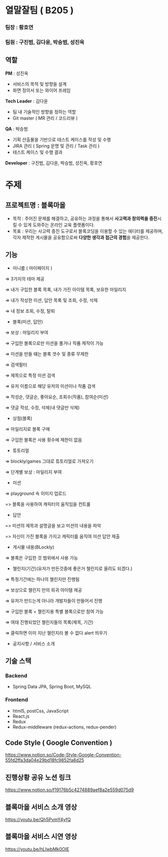 # 열말잘팀 ( B205 )

### 팀장 : 황호연

### 팀원 : 구진범, 김다윤, 박승범, 성진옥

## 역할

**PM** : 성진옥

- 서비스의 목적 및 방향을 설계
- 화면 정의서 또는 와이어 프레임

**Tech Leader** : 김다윤

- 팀 내 기술적인 방향을 정하는 역할
- Git master ( MR 관리 / 코드리뷰 )

**QA** : 박승범 

- 기획 산출물을 기반으로 테스트 케이스를 작성 및 수행
- JIRA 관리 ( Spring 운명 및 관리 / Task 관리 )
- 테스트 케이스 및 수행 결과

**Developer** : 구진범, 김다윤, 박승범, 성진옥, 황호연

# 주제

## 프로젝트명 : 블록마을

- 목적  : 주어진 문제를 해결하고, 공유하는 과정을 통해서 **사고력과 창의력을 증진**시킬 수 있게 도와주는 온라인 교육 플랫폼이다.
- 목표 :  우리는 사고력 증진 도구로서 블록코딩을 이용할 수 있는 에디터를 제공하며, 각자 제작한 게시물을 공유함으로써 **다양한 생각과 접근의 경험**을 제공한다.

## 기능

- 미니룸 ( 마이페이지 )

⇒ 3가지의 테마 제공

⇒ 내가 구입한 블록 목록, 내가 가진 아이템 목록, 보유한 마일리지

⇒ 내가 작성한 미션, 답안 목록 및 조회, 수정, 삭제

⇒ 내 정보 조회, 수정, 탈퇴

- 블록(미션, 답안)

⇒ 보상 : 마일리지 부여

⇒ 구입한 블록으로만 미션을 풀거나 작품 제작이 가능

⇒ 미션을 만들 떄는 블록 갯수 및 종류 무제한

⇒ 검색필터

⇒ 제목으로 특정 미션 검색

⇒ 유저 이름으로 해당 유저의 미션이나 작품 검색

⇒ 작성순, 댓글순, 좋아요순, 조회수(작품), 참여순(미션)

⇒ 댓글 작성, 수정, 삭제(내 댓글만 삭제)

- 상점(블록)

⇒ 마일리지로 블록 구매

⇒ 구입한 블록은 사용 횟수에 제한이 없음

- 튜토리얼

⇒ blockly/games 그대로 튜토리얼로 가져오기

⇒ 단계별 보상 : 마일리지 부여

- 미션

=> playground 속 이미지 업로드

=> 블록을 사용하여 캐릭터의 움직임을 컨트롤

- 답안

=> 미션의 제목과 설명글을 보고 미션의 내용을 파악

=> 자신이 가진 블록을 가지고 캐릭터를 움직여 미션 답안 제출

- 게시물 내용(BLockly)

⇒ 블록은 구입한 것 범위에서 사용 가능

- 챌린지(기간)(유저가 만든것중에 좋은거 챌린지로 올려도 되겠다.)

⇒ 특정기간에는 하나의 챌린지만 진행됨

⇒ 보상으로 챌린지 만의 희귀 아이템 제공

⇒ 유저가 만드는게 아니라 개발자들이 만들어서 진행 

⇒ 구입한 블록 + 챌린지용 특별 블록으로만 참여 가능

⇒ 여태 진행되었던 챌린지들의 목록(제목, 기간)

⇒ 클릭하면 이미 지난 챌린지라 볼 수 없다 alert 띄우기

- 공지사항 / 서비스 소개

## 기술 스택

### Backend

- Spring Data JPA, Spring Boot, MySQL

### Frontend

- html5, postCss, JavaScript
- React.js
- Redux
- Redux-middleware (redux-actions, redux-pender)

## Code Style ( Google Convention )

https://www.notion.so/Code-Style-Google-Convention-55fd2ffa3da04e29bd18fc9852fa8d25

## 진행상황 공유 노션 링크

https://www.notion.so/f19176b5c4274889aef8a2e559d075d9

## 블록마을 서비스 소개 영상

https://youtu.be/Qh5PvmY4yfQ

## 블록마을 서비스 시연 영상

https://youtu.be/hLIwbMk0OIE
